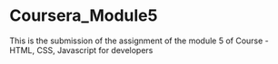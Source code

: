 # Coursera_Module5
This is the submission of the assignment of the module 5 of Course - HTML, CSS, Javascript for developers 
